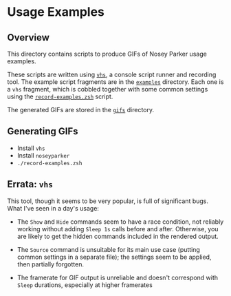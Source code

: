 # Usage Examples

## Overview
This directory contains scripts to produce GIFs of Nosey Parker usage examples.

These scripts are written using [`vhs`](https://github.com/charmbracelet/vhs), a console script runner and recording tool.
The example script fragments are in the [`examples`](examples) directory.
Each one is a `vhs` fragment, which is cobbled together with some common settings using the [`record-examples.zsh`](record-examples.zsh) script.

The generated GIFs are stored in the [`gifs`](gifs) directory.

## Generating GIFs
- Install `vhs`
- Install `noseyparker`
- `./record-examples.zsh`

## Errata: `vhs`
This tool, though it seems to be very popular, is full of significant bugs.
What I've seen in a day's usage:

- The `Show` and `Hide` commands seem to have a race condition, not reliably working without adding `Sleep 1s` calls before and after.
  Otherwise, you are likely to get the hidden commands included in the rendered output.

- The `Source` command is unsuitable for its main use case (putting common settings in a separate file); the settings seem to be applied, then partially forgotten.

- The framerate for GIF output is unreliable and doesn't correspond with `Sleep` durations, especially at higher framerates
